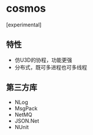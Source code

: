 # cosmos
[experimental]


## 特性

* 仿U3D的协程，功能更强
* 分布式，既可多进程也可多线程

## 第三方库

* NLog
* MsgPack
* NetMQ
* JSON.Net
* NUnit

## 


